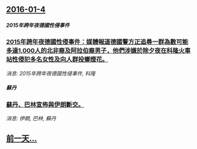 ## [2016-01-4](/news/2016/01/4/index.md)

##### 2015年跨年夜德國性侵事件
### [2015年跨年夜德國性侵事件：媒體報道德國警方正追尋一群為數可能多達1,000人的北非裔及阿拉伯裔男子，他們涉嫌於除夕夜在科隆火車站性侵犯多名女性及向人群投擲煙花。 ](/news/2016/01/4/2015年跨年夜德國性侵事件-媒體報道德國警方正追尋一群為數可能多達1000人的北非裔及阿拉伯裔男子-他們涉嫌於除夕夜.md)
_消息: 2015年跨年夜德國性侵事件, 科隆_

##### 蘇丹
### [蘇丹、巴林宣佈與伊朗斷交。 ](/news/2016/01/4/蘇丹-巴林宣佈與伊朗斷交.md)
_消息: 伊朗, 巴林, 蘇丹_

## [前一天...](/news/2016/01/3/index.md)

